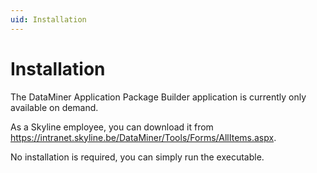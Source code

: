```yaml
---
uid: Installation
---
```


# Installation

The DataMiner Application Package Builder application is currently only available on demand.

As a Skyline employee, you can download it from <https://intranet.skyline.be/DataMiner/Tools/Forms/AllItems.aspx>.

No installation is required, you can simply run the executable.
